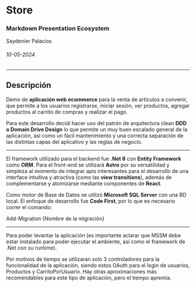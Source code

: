 # **Store**

### Markdown Presentation Ecosystem

 Saydenier Palacios
###### 10-05-2024
---
## Descripción
Demo de **aplicación web ecommerce** para la venta de artículos a convenir, que permite a los usuarios registrarse, iniciar sesión, ver productos, agregar productos al carrito de compras y realizar el pago.

Para este desarrollo decidí hacer uso del patrón de arquitectura clean **DDD o Domain Drive Design** lo que permite un muy buen escalado general de la aplicación, así como un fácil mantenimiento y una correcta separación de las distintas capas del aplicativo y las reglas de negocio.

---

El framework utilizado para el backend fue **.Net 8** con **Entity Framework** como **ORM**. Para el front-end se utilizará **Astro** por su versatilidad y simpleza al momento de integrar apis interesantes para el desarrollo de una interface intuitiva y atractiva (como las **view transitions**), además de complementarse y atomizarse mediante componentes de **React**. 

Como motor de Base de Datos se utilizó **Microsoft SQL Server** con una BD local. El enfoque de desarrollo fue **Code First**, por lo que es necesario correr el comando:

Add-Migration {Nombre de la migración}

---

Para poder levantar la aplicación (es importante aclarar que MSSM debe estar instalado para poder ejecutar el ambiente, así como el framework de .Net con su runtime).

Por motivos de tiempo se utilizaran solo 3 controladores para la funcionalidad de la aplicación, siendo estos OAuth para el login de usuarios, Productos y CarritoPorUsuario. Hay otras aproximaciones más recomendables para este tipo de aplicación, pero el tiempo apremia.

